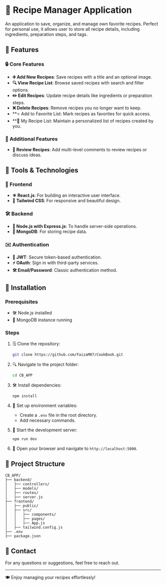 # 🍲 Recipe Manager Application

An application to save, organize, and manage own favorite recipes. Perfect for personal use, it allows user to store all recipe details, including ingredients, preparation steps, and tags.

## 🎨 Features

### 🔒 Core Features
- **➕ Add New Recipes**: Save recipes with a title and an optional image.
- **🔍 View Recipe List**: Browse saved recipes with search and filter options.
- **✏️ Edit Recipes**: Update recipe details like ingredients or preparation steps.
- **❌ Delete Recipes**: Remove recipes you no longer want to keep.
- **⭐ Add to Favorite List: Mark recipes as favorites for quick access.
- **🌟 My Recipe List: Maintain a personalized list of recipes created by you.

### 💬 Additional Features
- **🔗 Review Recipes**: Add multi-level comments to review recipes or discuss ideas.

## 🚀 Tools & Technologies

### 🔧 Frontend
- **⚛ React.js**: For building an interactive user interface.
- **👗 Tailwind CSS**: For responsive and beautiful design.

### 🛠️ Backend
- **🧰 Node.js with Express.js**: To handle server-side operations.
- **🍒 MongoDB**: For storing recipe data.

### ✉️ Authentication
- **🔑 JWT**: Secure token-based authentication.
- **⚡ OAuth**: Sign in with third-party services.
- **🛠️ Email/Password**: Classic authentication method.

## 📔 Installation

### Prerequisites
- 🛠 Node.js installed
- 🍒 MongoDB instance running

### Steps
1. 🗒 Clone the repository:
   ```bash
   git clone https://github.com/FaizaM07/CookBook.git
   ```
2. 🔍 Navigate to the project folder:
   ```bash
   cd CB_APP
   ```
3. 🛠️ Install dependencies:
   ```bash
   npm install
   ```
4. 🔐 Set up environment variables:
   - Create a `.env` file in the root directory.
   - Add necessary commands.
  
5. 🌄 Start the development server:
   ```bash
   npm run dev
   ```
6. 🔄 Open your browser and navigate to `http://localhost:5000`.

## 🔐 Project Structure

```
CB_APP/
├── backend/
│   ├── controllers/
│   ├── models/
│   ├── routes/
│   ├── server.js
├── frontend/
│   ├── public/
│   ├── src/
│   │   ├── components/
│   │   ├── pages/
│   │   ├── App.js
│   ├── tailwind.config.js
├── .env
├── package.json
```


## 📢 Contact

For any questions or suggestions, feel free to reach out.

---

🍽️ Enjoy managing your recipes effortlessly!

